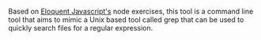 Based on [Eloquent Javascript's](https://eloquentjavascript.net/20_node.html) node exercises, this tool is a command line tool that aims to mimic a Unix based tool called grep that can be used to quickly search files for a regular expression. 